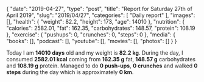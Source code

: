 {
    "date": "2019-04-27",
    "type": "post",
    "title": "Report for Saturday 27th of April 2019",
    "slug": "2019\/04\/27",
    "categories": [
        "Daily report"
    ],
    "images": [],
    "health": {
        "weight": 82.2,
        "height": 173,
        "age": 14010
    },
    "nutrition": {
        "calories": 2582.01,
        "fat": 162.35,
        "carbohydrates": 148.57,
        "protein": 108.19
    },
    "exercise": {
        "pushups": 0,
        "crunches": 0,
        "steps": 0
    },
    "media": {
        "books": [],
        "podcast": [],
        "youtube": [],
        "movies": [],
        "photos": []
    }
}

Today I am <strong>14010 days</strong> old and my weight is <strong>82.2 kg</strong>. During the day, I consumed <strong>2582.01 kcal</strong> coming from <strong>162.35 g</strong> fat, <strong>148.57 g</strong> carbohydrates and <strong>108.19 g</strong> protein. Managed to do <strong>0 push-ups</strong>, <strong>0 crunches</strong> and walked <strong>0 steps</strong> during the day which is approximately <strong>0 km</strong>.